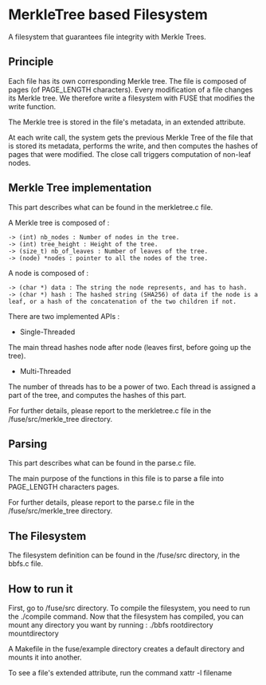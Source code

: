 # MerkleTree based Filesystem

A filesystem that guarantees file integrity with Merkle Trees.

## Principle

Each file has its own corresponding Merkle tree. The file is composed of pages (of PAGE_LENGTH characters).
Every modification of a file changes its Merkle tree. We therefore write a filesystem with FUSE that modifies the write function.

The Merkle tree is stored in the file's metadata, in an extended attribute.

At each write call, the system gets the previous Merkle Tree of the file that is stored its metadata, performs the write, and then computes the hashes of pages that were modified. The close call triggers computation of non-leaf nodes.

## Merkle Tree implementation

This part describes what can be found in the merkletree.c file.


A Merkle tree is composed of :

    -> (int) nb_nodes : Number of nodes in the tree.
    -> (int) tree_height : Height of the tree.
    -> (size_t) nb_of_leaves : Number of leaves of the tree.
    -> (node) *nodes : pointer to all the nodes of the tree.

A node is composed of :

    -> (char *) data : The string the node represents, and has to hash.
    -> (char *) hash : The hashed string (SHA256) of data if the node is a leaf, or a hash of the concatenation of the two children if not.


There are two implemented APIs :

* Single-Threaded

The main thread hashes node after node (leaves first, before going up the tree).

* Multi-Threaded

The number of threads has to be a power of two.
Each thread is assigned a part of the tree, and computes the hashes of this part.

For further details, please report to the merkletree.c file in the /fuse/src/merkle_tree directory.

## Parsing  

This part describes what can be found in the parse.c file.

The main purpose of the functions in this file is to parse a file into PAGE_LENGTH characters pages.

For further details, please report to the parse.c file in the /fuse/src/merkle_tree directory.

## The Filesystem

The filesystem definition can be found in the /fuse/src directory, in the bbfs.c file.

## How to run it

First, go to /fuse/src directory. To compile the filesystem, you need to run the ./compile command.
Now that the filesystem has compiled, you can mount any directory you want by running :
./bbfs rootdirectory mountdirectory

A Makefile in the fuse/example directory creates a default directory and mounts it into another.

To see a file's extended attribute, run the command xattr -l filename
